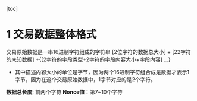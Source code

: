 [toc]

# 1 交易数据整体格式
交易原始数据是一串16进制字符组成的字符串
[2位字符的数据总大小] + [22字符的未知数据] +{[2字符的字段类型+2字符的字段内容大小+字段内容] ...}

- 其中描述内容大小的单位是字节，因为两个16进制字符组合成是数据才表示1字节，因为在这个交易原始数据中，1字节对应的是2个字符。


**数据总长度**: 前两个字符
**Nonce值**：第7~10个字符